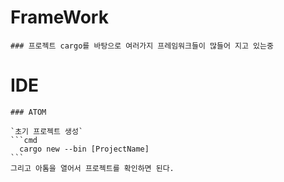 # FrameWork 

    ### 프로젝트 cargo를 바탕으로 여러가지 프레임워크들이 많들어 지고 있는중

# IDE
    ### ATOM

    `초기 프로젝트 생성`
    ```cmd
      cargo new --bin [ProjectName]
    ```
    그리고 아톰을 열어서 프로젝트를 확인하면 된다.
